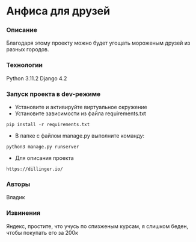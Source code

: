 # Анфиса для друзей
### Описание
Благодаря этому проекту можно будет угощать мороженым друзей из разных городов.
### Технологии
Python 3.11.2
Django 4.2
### Запуск проекта в dev-режиме
- Установите и активируйте виртуальное окружение
- Установите зависимости из файла requirements.txt
```
pip install -r requirements.txt
``` 
- В папке с файлом manage.py выполните команду:
```
python3 manage.py runserver
```
- Для описания проекта
```
https://dillinger.io/
```
### Авторы
Владик

### Извинения
Яндекс, простите, что учусь по спизженым курсам, я слишком беден, чтобы покупать его за 200к